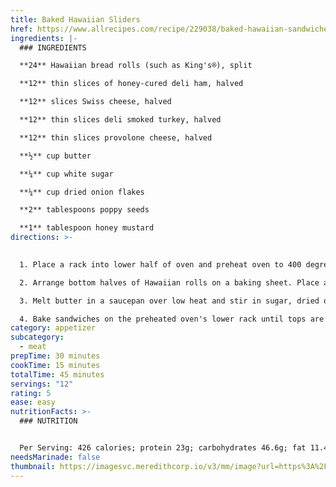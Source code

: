 ```yaml
---
title: Baked Hawaiian Sliders
href: https://www.allrecipes.com/recipe/229038/baked-hawaiian-sandwiches/
ingredients: |-
  ### INGREDIENTS

  **24** Hawaiian bread rolls (such as King's®), split

  **12** thin slices of honey-cured deli ham, halved

  **12** slices Swiss cheese, halved

  **12** thin slices deli smoked turkey, halved

  **12** thin slices provolone cheese, halved

  **½** cup butter

  **¼** cup white sugar

  **¼** cup dried onion flakes

  **2** tablespoons poppy seeds

  **1** tablespoon honey mustard
directions: >-
  

  1. Place a rack into lower half of oven and preheat oven to 400 degrees F (200 degrees C).

  2. Arrange bottom halves of Hawaiian rolls on a baking sheet. Place a half slice each of ham, Swiss cheese, smoked turkey, and provolone cheese onto each roll bottom. Place top halves onto each bottom to make sandwiches.

  3. Melt butter in a saucepan over low heat and stir in sugar, dried onion flakes, poppy seeds, and honey mustard until mixture is smoothly combined, creamy, and the sugar has dissolved, about 2 minutes; brush over the tops of each sandwich.

  4. Bake sandwiches on the preheated oven's lower rack until tops are golden brown and fillings are hot, about 15 minutes.
category: appetizer
subcategory:
  - meat
prepTime: 30 minutes
cookTime: 15 minutes
totalTime: 45 minutes
servings: "12"
rating: 5
ease: easy
nutritionFacts: >-
  ### NUTRITION


  Per Serving: 426 calories; protein 23g; carbohydrates 46.6g; fat 11.4g; cholesterol 77.6mg; sodium 488.4mg. Full Nutrition
needsMarinade: false
thumbnail: https://imagesvc.meredithcorp.io/v3/mm/image?url=https%3A%2F%2Fimages.media-allrecipes.com%2Fuserphotos%2F893191.jpg&w=596&h=596&c=sc&poi=face&q=60
---
```

